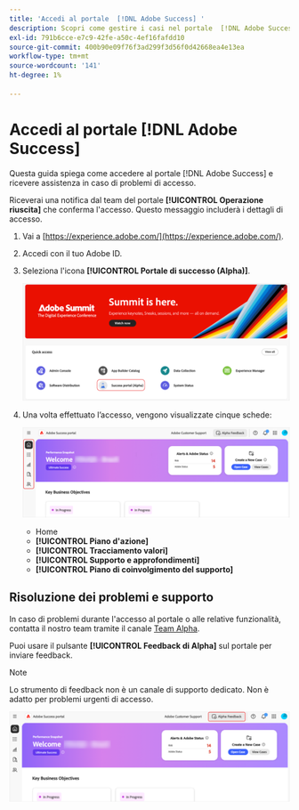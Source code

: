 ```yaml
---
title: 'Accedi al portale  [!DNL Adobe Success] '
description: Scopri come gestire i casi nel portale  [!DNL Adobe Success] .
exl-id: 791b6cce-e7c9-42fe-a50c-4ef16fafdd10
source-git-commit: 400b90e09f76f3ad299f3d56f0d42668ea4e13ea
workflow-type: tm+mt
source-wordcount: '141'
ht-degree: 1%

---
```


# Accedi al portale [!DNL Adobe Success]

Questa guida spiega come accedere al portale [!DNL Adobe Success] e ricevere assistenza in caso di problemi di accesso.

Riceverai una notifica dal team del portale **[!UICONTROL Operazione riuscita]** che conferma l&#39;accesso. Questo messaggio includerà i dettagli di accesso.

1. Vai a [https://experience.adobe.com/](https://experience.adobe.com/).
1. Accedi con il tuo Adobe ID.
1. Seleziona l&#39;icona **[!UICONTROL Portale di successo (Alpha)]**.

   ![alpha-success-portal-alpha](assets/alpha-success-portal-alpha.png)



1. Una volta effettuato l’accesso, vengono visualizzate cinque schede:

   ![adobe-success-portal-tabs](assets/adobe-success-portal-tabs.png)


   * Home
   * **[!UICONTROL Piano d&#39;azione]**
   * **[!UICONTROL Tracciamento valori]**
   * **[!UICONTROL Supporto e approfondimenti]**
   * **[!UICONTROL Piano di coinvolgimento del supporto]**

## Risoluzione dei problemi e supporto

In caso di problemi durante l&#39;accesso al portale o alle relative funzionalità, contatta il nostro team tramite il canale [Team Alpha](https://teams.microsoft.com/l/channel/19:h-GcuAZs9uF05rervqTdx2U27ohYINuRUIfbMte9B-U1@thread.tacv2/General?groupId=02b87789-3475-47e4-94c1-0981f63ae89f&tenantId=fa7b1b5a-7b34-4387-94ae-d2c178decee1).   

Puoi usare il pulsante **[!UICONTROL Feedback di Alpha]** sul portale per inviare feedback.

>[!NOTE]
>
>Lo strumento di feedback non è un canale di supporto dedicato. Non è adatto per problemi urgenti di accesso.

![adobe-success-portal-home](assets/adobe-success-portal-home.png)
